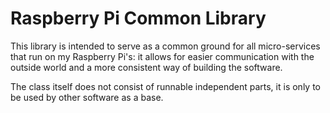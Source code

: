 Raspberry Pi Common Library
=================

This library is intended to serve as a common ground for all micro-services that run on my Raspberry Pi's: it allows for
easier communication with the outside world and a more consistent way of building the software.

The class itself does not consist of runnable independent parts, it is only to be used by other software as a base.

